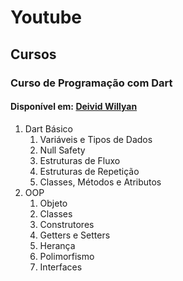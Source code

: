 # Youtube
## Cursos
### Curso de Programação com Dart
#### Disponível em: [Deivid Willyan](https://www.youtube.com/playlist?list=PLRpTFz5_57cseSiszvssXO7HKVzOsrI77)

1. Dart Básico
   1. Variáveis e Tipos de Dados
   2. Null Safety
   3. Estruturas de Fluxo
   4. Estruturas de Repetição
   5. Classes, Métodos e Atributos
2. OOP
   1. Objeto
   2. Classes
   3. Construtores
   4. Getters e Setters
   5. Herança
   6. Polimorfismo
   7. Interfaces